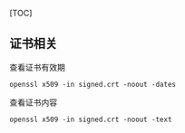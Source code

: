 [TOC]



## 证书相关
查看证书有效期

```
openssl x509 -in signed.crt -noout -dates
```

查看证书内容
```
openssl x509 -in signed.crt -noout -text
```

